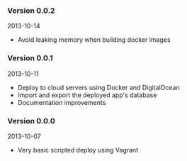 ### Version 0.0.2
2013-10-14

* Avoid leaking memory when building docker images

### Version 0.0.1
2013-10-11

* Deploy to cloud servers using Docker and DigitalOcean
* Import and export the deployed app's database
* Documentation improvements

### Version 0.0.0
2013-10-07

* Very basic scripted deploy using Vagrant
